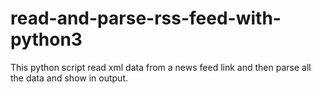 # read-and-parse-rss-feed-with-python3
This python script read xml data from a news feed link and then parse all the data and show in output.
